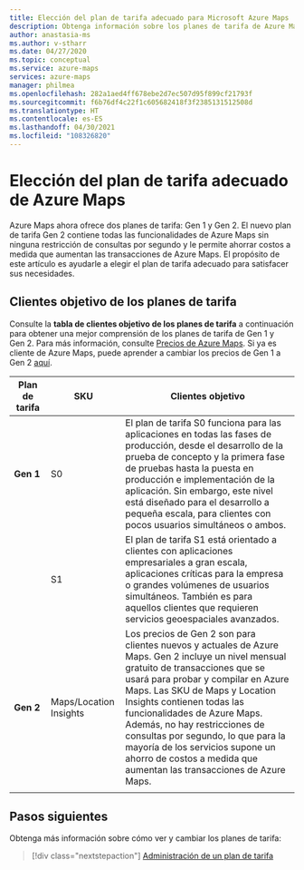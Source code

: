 ```yaml
---
title: Elección del plan de tarifa adecuado para Microsoft Azure Maps
description: Obtenga información sobre los planes de tarifa de Azure Maps. Vea qué características se ofrecen en qué niveles y consulte las consideraciones clave para elegir un plan de tarifa.
author: anastasia-ms
ms.author: v-stharr
ms.date: 04/27/2020
ms.topic: conceptual
ms.service: azure-maps
services: azure-maps
manager: philmea
ms.openlocfilehash: 282a1aed4ff678ebe2d7ec507d95f899cf21793f
ms.sourcegitcommit: f6b76df4c22f1c605682418f3f2385131512508d
ms.translationtype: HT
ms.contentlocale: es-ES
ms.lasthandoff: 04/30/2021
ms.locfileid: "108326820"
---
```

# <a name="choose-the-right-pricing-tier-in-azure-maps"></a>Elección del plan de tarifa adecuado de Azure Maps

Azure Maps ahora ofrece dos planes de tarifa: Gen 1 y Gen 2. El nuevo plan de tarifa Gen 2 contiene todas las funcionalidades de Azure Maps sin ninguna restricción de consultas por segundo y le permite ahorrar costos a medida que aumentan las transacciones de Azure Maps. El propósito de este artículo es ayudarle a elegir el plan de tarifa adecuado para satisfacer sus necesidades.

## <a name="pricing-tier-targeted-customers"></a>Clientes objetivo de los planes de tarifa

Consulte la **tabla de clientes objetivo de los planes de tarifa** a continuación para obtener una mejor comprensión de los planes de tarifa de Gen 1 y Gen 2.  Para más información, consulte [Precios de Azure Maps](https://azure.microsoft.com/pricing/details/azure-maps/). Si ya es cliente de Azure Maps, puede aprender a cambiar los precios de Gen 1 a Gen 2 [aquí](how-to-manage-pricing-tier.md).

| Plan de tarifa  | SKU | Clientes objetivo|
|-----------------|----| -----------------|
| **Gen 1** | S0          |    El plan de tarifa S0 funciona para las aplicaciones en todas las fases de producción, desde el desarrollo de la prueba de concepto y la primera fase de pruebas hasta la puesta en producción e implementación de la aplicación. Sin embargo, este nivel está diseñado para el desarrollo a pequeña escala, para clientes con pocos usuarios simultáneos o ambos.
|        |S1           |    El plan de tarifa S1 está orientado a clientes con aplicaciones empresariales a gran escala, aplicaciones críticas para la empresa o grandes volúmenes de usuarios simultáneos. También es para aquellos clientes que requieren servicios geoespaciales avanzados.
| **Gen 2** | Maps/Location Insights | Los precios de Gen 2 son para clientes nuevos y actuales de Azure Maps. Gen 2 incluye un nivel mensual gratuito de transacciones que se usará para probar y compilar en Azure Maps. Las SKU de Maps y Location Insights contienen todas las funcionalidades de Azure Maps. Además, no hay restricciones de consultas por segundo, lo que para la mayoría de los servicios supone un ahorro de costos a medida que aumentan las transacciones de Azure Maps.  
|     |  |

## <a name="next-steps"></a>Pasos siguientes

Obtenga más información sobre cómo ver y cambiar los planes de tarifa:

> [!div class="nextstepaction"]
> [Administración de un plan de tarifa](how-to-manage-pricing-tier.md)
